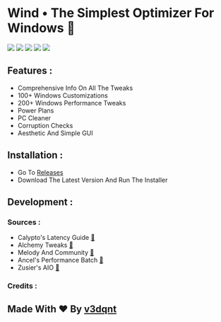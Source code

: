 
# Wind • The Simplest Optimizer For Windows 🌃
![](https://img.shields.io/github/stars/pandao/editor.md.svg) ![](https://img.shields.io/github/forks/pandao/editor.md.svg) ![](https://img.shields.io/github/tag/pandao/editor.md.svg) ![](https://img.shields.io/github/release/pandao/editor.md.svg) ![](https://img.shields.io/github/issues/pandao/editor.md.svg)

## Features :
- Comprehensive Info On All The Tweaks
- 100+ Windows Customizations
- 200+ Windows Performance Tweaks
- Power Plans
- PC Cleaner
- Corruption Checks
- Aesthetic And Simple GUI

## Installation :
- Go To [Releases](http://github.com/v3dqnt/Wind/releases "releases")
- Download The Latest Version And Run The Installer

## Development :
### Sources :
- Calypto's Latency Guide [🔗](https://docs.google.com/document/d/1c2-lUJq74wuYK1WrA_bIvgb89dUN0sj8-hO3vqmrau4/edit)
- Alchemy Tweaks [🔗](https://www.youtube.com/@ALCHEMYTWEAKS)
- Melody And Community [🔗](https://discord.com/invite/fzWpQgm)
- Ancel's Performance Batch [🔗](https://github.com/ancel1x/Ancels-Performance-Batch)
- Zusier's AIO [🔗](https://github.com/Zusier/Zusiers-optimization-Batch)

### Credits :
## Made With ❤ By [v3dqnt](http://github.com/v3dqnt "v3dqnt")
